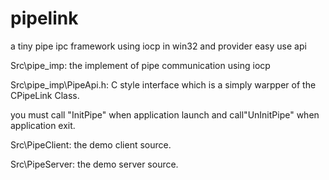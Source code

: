 # pipelink
a tiny pipe ipc framework using  iocp in win32 and provider easy use api

Src\pipe_imp: 	the implement of pipe communication using iocp

Src\pipe_imp\PipeApi.h:   C style interface  which is a simply warpper of the  CPipeLink Class. 

you must call "InitPipe"  when application launch and call"UnInitPipe" when application exit.
	
Src\PipeClient: the demo client source.

Src\PipeServer: the demo server source.
